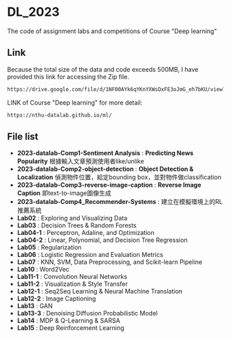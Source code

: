 # DL_2023
The code of assignment labs and competitions of Course "Deep learning"

## Link
Because the total size of the data and code exceeds 500MB, I have provided this link for accessing the Zip file.
```bash
https://drive.google.com/file/d/1NF00AYk6qYKnYXWsDxFE3oJmG_eh7bKU/view?usp=drive_link
```

LINK of Course "Deep learning" for more detail:
```bash
https://nthu-datalab.github.io/ml/
```

## File list
- **2023-datalab-Comp1-Sentiment Analysis** : **Predicting News Popularity** 根據輸入文章預測使用者like/unlike
- **2023-datalab-Comp2-object-detection** : **Object Detection & Localization** 偵測物件位置，給定bounding box，並對物件做classification
- **2023-datalab-Comp3-reverse-image-caption** : **Reverse Image Caption** 即text-to-image圖像生成
- **2023-datalab-Comp4_Recommender-Systems** : 建立在模擬環境上的RL推薦系統
- **Lab02** : Exploring and Visualizing Data
- **Lab03** : Decision Trees & Random Forests
- **Lab04-1** : Perceptron, Adaline, and Optimization
- **Lab04-2** : Linear, Polynomial, and Decision Tree Regression
- **Lab05** : Regularization
- **Lab06** : Logistic Regression and Evaluation Metrics
- **Lab07** : KNN, SVM, Data Preprocessing, and Scikit-learn Pipeline
- **Lab10** : Word2Vec
- **Lab11-1** : Convolution Neural Networks
- **Lab11-2** : Visualization & Style Transfer
- **Lab12-1** : Seq2Seq Learning & Neural Machine Translation
- **Lab12-2** : Image Captioning
- **Lab13** : GAN
- **Lab13-3** : Denoising Diffusion Probabilistic Model
- **Lab14** : MDP & Q-Learning & SARSA
- **Lab15** : Deep Reinforcement Learning
